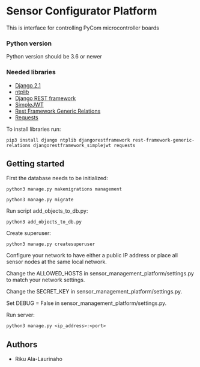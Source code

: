 # Sensor Configurator Platform

This is interface for controlling PyCom microcontroller boards

### Python version

Python version should be 3.6 or newer

### Needed libraries

* [Django 2.1](https://www.djangoproject.com/) 
* [ntplib](https://pypi.org/project/ntplib/)
* [Django REST framework](https://www.django-rest-framework.org/)
* [SimpleJWT](https://github.com/davesque/django-rest-framework-simplejwt) 
* [Rest Framework Generic Relations](https://github.com/Ian-Foote/rest-framework-generic-relations)
* [Requests](http://docs.python-requests.org/en/master/)

To install libraries run:

```
pip3 install django ntplib djangorestframework rest-framework-generic-relations djangorestframework_simplejwt requests
```

## Getting started

First the database needs to be initialized:
```
python3 manage.py makemigrations management

python3 manage.py migrate
```

Run script add_objects_to_db.py:
```
python3 add_objects_to_db.py
```
Create superuser:
```
python3 manage.py createsuperuser
```

Configure your network to have either a public IP address or place all sensor nodes at the same local network.

Change the ALLOWED_HOSTS in sensor_management_platform/settings.py to match your network settings.

Change the SECRET_KEY in sensor_management_platform/settings.py.

Set DEBUG = False in sensor_management_platform/settings.py.

Run server:
```
python3 manage.py <ip_address>:<port>
```


## Authors

* Riku Ala-Laurinaho